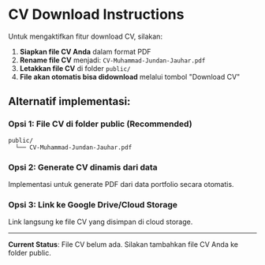# CV Download Instructions

Untuk mengaktifkan fitur download CV, silakan:

1. **Siapkan file CV Anda** dalam format PDF
2. **Rename file CV** menjadi: `CV-Muhammad-Jundan-Jauhar.pdf`
3. **Letakkan file CV** di folder `public/`
4. **File akan otomatis bisa didownload** melalui tombol "Download CV"

## Alternatif implementasi:

### Opsi 1: File CV di folder public (Recommended)
```
public/
  └── CV-Muhammad-Jundan-Jauhar.pdf
```

### Opsi 2: Generate CV dinamis dari data
Implementasi untuk generate PDF dari data portfolio secara otomatis.

### Opsi 3: Link ke Google Drive/Cloud Storage
Link langsung ke file CV yang disimpan di cloud storage.

---

**Current Status**: File CV belum ada. Silakan tambahkan file CV Anda ke folder public.
